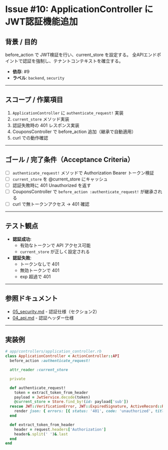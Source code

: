 # Issue #10: ApplicationController に JWT認証機能追加

## 背景 / 目的
before_action で JWT検証を行い、current_store を設定する。
全APIエンドポイントで認証を強制し、テナントコンテキストを確立する。

- **依存**: #9
- **ラベル**: `backend`, `security`

---

## スコープ / 作業項目

1. `ApplicationController` に `authenticate_request!` 実装
2. `current_store` メソッド実装
3. 認証失敗時の 401 レスポンス実装
4. CouponsController で before_action 追加（継承で自動適用）
5. curl での動作確認

---

## ゴール / 完了条件（Acceptance Criteria）

- [ ] `authenticate_request!` メソッドで Authorization Bearer トークン検証
- [ ] `current_store` を @current_store にキャッシュ
- [ ] 認証失敗時に 401 Unauthorized を返す
- [ ] CouponsController で `before_action :authenticate_request!` が継承される
- [ ] curl で無トークンアクセス → 401 確認

---

## テスト観点

- **認証成功**:
  - 有効なトークンで API アクセス可能
  - `current_store` が正しく設定される
- **認証失敗**:
  - トークンなしで 401
  - 無効トークンで 401
  - exp 超過で 401

---

## 参照ドキュメント

- [05_security.md](../05_security.md) - 認証仕様（セクション2）
- [04_api.md](../04_api.md) - 認証ヘッダー仕様

---

## 実装例

```ruby
# app/controllers/application_controller.rb
class ApplicationController < ActionController::API
  before_action :authenticate_request!

  attr_reader :current_store

  private

  def authenticate_request!
    token = extract_token_from_header
    payload = JwtService.decode(token)
    @current_store = Store.find_by!(id: payload['sub'])
  rescue JWT::VerificationError, JWT::ExpiredSignature, ActiveRecord::RecordNotFound
    render json: { errors: [{ status: '401', code: 'unauthorized', title: 'Unauthorized' }] }, status: :unauthorized
  end

  def extract_token_from_header
    header = request.headers['Authorization']
    header&.split(' ')&.last
  end
end
```
